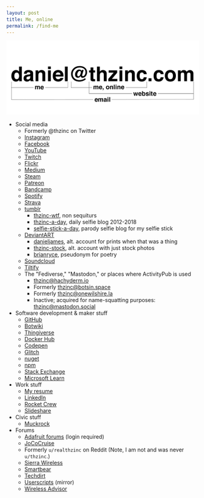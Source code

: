 ```yaml
---
layout: post
title: Me, online
permalink: /find-me
---
```


<img src="/assets/banner.png" alt="Diagram of daniel@thzinc.com" class="invertable">

- Social media
  - Formerly @thzinc on Twitter
  - [Instagram](https://www.instagram.com/thzinc/)
  - [Facebook](https://www.facebook.com/thzinc)
  - [YouTube](https://www.youtube.com/channel/UC54j-qqvntPcLXYSW7Rxcfg)
  - [Twitch](https://www.twitch.tv/thzinc)
  - [Flickr](https://www.flickr.com/people/thzinc/)
  - [Medium](https://medium.com/@thzinc)
  - [Steam](https://steamcommunity.com/id/thzinc)
  - [Patreon](https://www.patreon.com/thzinc)
  - [Bandcamp](https://bandcamp.com/thzinc)
  - [Spotify](https://open.spotify.com/user/thzinc)
  - [Strava](https://www.strava.com/athletes/44050022)
  - [tumblr](https://blog.thzinc.com)
    - [thzinc-wtf](https://thzinc.wtf), non sequiturs
    - [thzinc-a-day](https://thzincaday.thzinc.com), daily selfie blog 2012-2018
    - [selfie-stick-a-day](https://selfiestickaday.thzinc.com), parody selfie blog for my selfie stick
  - [DeviantART](https://www.deviantart.com/thzinc)
    - [danieljames](https://www.deviantart.com/danieljames), alt. account for prints when that was a thing
    - [thzinc-stock](https://www.deviantart.com/thzinc-stock), alt. account with just stock photos
    - [brianryce](https://www.deviantart.com/brianryce), pseudonym for poetry
  - [Soundcloud](https://soundcloud.com/thzinc)
  - [Tiltify](https://tiltify.com/@thzinc/profile)
  - The "Fediverse," "Mastodon," or places where ActivityPub is used
    - [thzinc@hachyderm.io](https://hachyderm.io/@thzinc)
    - Formerly [thzinc@botsin.space](https://botsin.space/@thzinc)
    - Formerly thzinc@onewilshire.la
    - Inactive; acquired for name-squatting purposes: [thzinc@mastodon.social](https://mastodon.social/@thzinc)
- Software development & maker stuff
  - [GitHub](https://github.com/thzinc)
  - [Botwiki](https://botwiki.org/author/thzinc/)
  - [Thingiverse](https://www.thingiverse.com/thzinc/designs)
  - [Docker Hub](https://hub.docker.com/u/thzinc)
  - [Codepen](https://codepen.io/thzinc)
  - [Glitch](https://glitch.com/@thzinc)
  - [nuget](https://www.nuget.org/profiles/thzinc)
  - [npm](https://www.npmjs.com/~thzinc)
  - [Stack Exchange](https://stackexchange.com/users/1819033/daniel-james)
  - [Microsoft Learn](https://learn.microsoft.com/en-us/users/thzinc/)
- Work stuff
  - [My resume](/resume)
  - [LinkedIn](https://www.linkedin.com/in/danielijames/)
  - [Rocket Crew](https://rocketcrew.space/talents/profile/63bb1e80bf943c08d48cc32b)
  - [Slideshare](https://www.slideshare.net/DanielJames17)
- Civic stuff
  - [Muckrock](https://www.muckrock.com/accounts/profile/thzinc/)
- Forums
  - [Adafruit forums](https://forums.adafruit.com/memberlist.php?mode=viewprofile&u=478128) (login required)
  - [JoCoCruise](https://forums.jococruise.com/u/thzinc/summary)
  - Formerly `u/realthzinc` on Reddit (Note, I am not and was never `u/thzinc`.)
  - [Sierra Wireless](https://forum.sierrawireless.com/u/thzinc/summary)
  - [Smartbear](https://community.smartbear.com/t5/user/viewprofilepage/user-id/15125)
  - [Techdirt](https://www.techdirt.com/user/thzinc/)
  - [Userscripts](https://userscripts-mirror.org/users/489558) (mirror)
  - [Wireless Advisor](https://forums.wirelessadvisor.com/members/thzinc.68886/)
